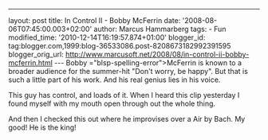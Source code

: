 ---
layout: post
title: In Control II - Bobby McFerrin
date: '2008-08-06T07:45:00.003+02:00'
author: Marcus Hammarberg
tags: - Fun
modified_time: '2010-12-14T16:19:57.874+01:00'
blogger_id: tag:blogger.com,1999:blog-36533086.post-8208673182992391595
blogger_orig_url: http://www.marcusoft.net/2008/08/in-control-ii-bobby-mcferrin.html ---
Bobby <span>="blsp-spelling-error">McFerrin</span> is known to a broader
audience for the summer-hit "Don't worry, be happy". But that is such a
little part of his work. And his real genius lies in his voice.

This guy has control, and loads of it. When I heard this clip yesterday
I found myself with my mouth open through out the whole thing.



And then I checked this out where he improvises over a Air by Bach. My
good! He is the king!

